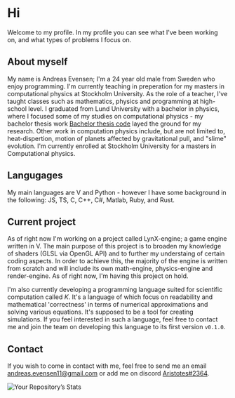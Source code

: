 # Hi
Welcome to my profile. In my profile you can see what I've been working on, and what types of problems I focus on.

## About myself
My name is Andreas Evensen; I'm a 24 year old male from Sweden who enjoy programming. I'm currently teaching in preperation for my masters in computational physics at Stockholm University. As the role of a teacher, I've taught classes such as mathematics, physics and programming at high-school level. I graduated from Lund University with a bachelor in physics, where I focused some of my studies on computational physics - my bachelor thesis work [Bachelor thesis code](../../../Bachelor-Thesis) layed the ground for my research. Other work in computation physics include, but are not limited to, heat-dispertion, motion of planets affected by gravitational pull, and "slime" evolution. I'm currently enrolled at Stockholm University for a masters in Computational physics.

## Langugages
My main languages are V and Python - however I have some background in the following: JS, TS, C, C++, C#, Matlab, Ruby, and Rust.

## Current project
As of right now I'm working on a project called LynX-engine; a game engine written in V. The main purpose of this project is to broaden my knowledge of shaders (GLSL via OpenGL API) and to further my understaing of certain coding aspects. In order to achieve this, the majority of the engine is written from scratch and will include its own math-engine, physics-engine and render-engine. As of right now, I'm having this project on hold.

I'm also currently developing a programming language suited for scientific computation called _K_. It's a language of which focus on readability and mathematical 'correctness' in terms of numerical approximations and solving various equations. It's supposed to be a tool for creating simulations. If you feel interested in such a language, feel free to contact me and join the team on developing this language to its first version `v0.1.0`.

## Contact
If you wish to come in contact with me, feel free to send me an email andreas.evensen11@gmail.com or add me on discord <ins> Aristotes#2364</ins>.

<!---
thesombady/thesombady is a ✨ special ✨ repository because its `README.md` (this file) appears on your GitHub profile.
You can click the Preview link to take a look at your changes.
--->

<div aling="center">
  
  ![Your Repository’s Stats](https://github-readme-stats.vercel.app/api?username=thesombady&show_icons=true)
</div>

